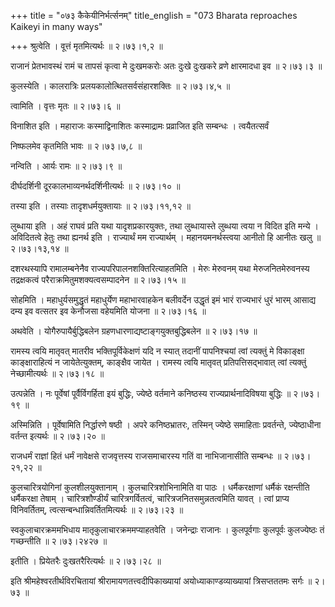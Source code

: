 +++
title = "०७३ कैकेयीनिर्भर्त्सनम्"
title_english = "073 Bharata reproaches Kaikeyi in many ways"

+++
श्रुत्वेति । वूत्तं मृतमित्यर्थः  ॥  २।७३।१,२  ॥   

  

राजानं प्रेतभावस्थं रामं च तापसं कृत्वा मे दुःखमकरोः अतः दुःखे दुःखकरे व्रणे क्षारमादधा इव  ॥  २।७३।३  ॥   

  

कुलस्येति । कालरात्रिः प्रलयकालोत्थितसर्वसंहारशक्तिः  ॥  २।७३।४,५  ॥   

  

त्वामिति । वृत्तः मृतः  ॥  २।७३।६  ॥   

  

विनाशित इति । महाराजः कस्माद्विनाशितः कस्माद्रामः प्रव्राजित इति सम्बन्धः । त्वयैतत्सर्वं  

निष्फलमेव कृतमिति भावः  ॥  २।७३।७,८  ॥   

  

नन्विति । आर्यः रामः  ॥  २।७३।९  ॥   

  

दीर्घदर्शिनी दूरकालभाव्यनर्थदर्शिनीत्यर्थः  ॥  २।७३।१०  ॥   

  

तस्या इति । तस्याः तादृशधर्मयुक्तायाः  ॥  २।७३।११,१२  ॥   

  

लुब्धाया इति । अहं राघवं प्रति यथा यादृशप्रकारयुक्तः, तथा लुब्धायास्ते लुब्धया त्वया न विदित इति मन्ये । अविदितत्वे हेतुः तथा ह्यनर्थ इति । राज्यार्थं मम राज्यार्थम् । महानयमनर्थस्त्वया आनीतो हि आनीतः खलु  ॥  २।७३।१३,१४  ॥   

  

दशरथस्यापि रामालम्बनेनैव राज्यपरिपालनशक्तिरित्याहतमिति । मेरुः मेरुवनम् यथा मेरुजनितमेरुवनस्य तद्रक्षकत्वं परैराक्रमितुमशक्यत्वसम्पादनेन  ॥  २।७३।१५  ॥   

  

सोहमिति । महाधुर्यसमुद्धृतं महाधुर्येण महाभारवाहकेन बलीवर्देन उद्धृतं इमं भारं राज्यभारं धुरं भारम् आसाद्य दम्य इव वत्सतर इव केनौजसा वहेयमिति योजना  ॥  २।७३।१६  ॥   

  

अथवेति । योगैरुपायैर्बुद्धिबलेन ग्रहणधारणाद्यष्टाङ्गयुक्तबुद्धिबलेन  ॥  २।७३।१७  ॥   

  

रामस्य त्वयि मातृवत् मातरीव भक्तिपूर्विकेक्षणं यदि न स्यात् तदानीं पापनिश्चयां त्वां त्यक्तुं मे विकाङ्क्षा काङ्क्षाराहित्यं न जायेतेत्युक्तम्, काङ्क्षैव जायेत । रामस्य त्वयि मातृवत् प्रतिपत्तिसद्भावात् त्वां त्यक्तुं नेच्छामीत्यर्थः  ॥  २।७३।१८  ॥   

  

उत्पन्नेति । नः पूर्वेषां पूर्वैर्विगर्हिता इयं बुद्धिः, ज्येष्ठे वर्तमाने कनिष्ठस्य राज्यप्रार्थनादिविषया बुद्धिः  ॥  २।७३।१९  ॥   

  

अस्मिन्निति । पूर्वेषामिति निर्द्धारणे षष्ठी । अपरे कनिष्ठभ्रातरः, तस्मिन् ज्येष्ठे समाहिताः प्रवर्तन्ते, ज्येष्ठाधीना वर्तन्त इत्यर्थः  ॥  २।७३।२०  ॥   

  

राजधर्मं राज्ञां हितं धर्मं नावेक्षसे राजवृत्तस्य राजसमाचारस्य गतिं वा नाभिजानासीति सम्बन्धः  ॥  २।७३।२१,२२  ॥   

  

कुलचारित्रयोगिनां कुलशीलयुक्तानाम् । कुलचारित्रशोभिनामिति वा पाठः । धर्मैकरक्षाणां धर्मैकं रक्षन्तीति धर्मैकरक्षा तेषाम् । चारित्रशौण्डीर्यं चारित्रगर्वितत्वं, चारित्रजनितसमुन्नतत्वमिति यावत् । त्वां प्राप्य विनिवर्तितम्, त्वत्सन्बन्धान्निवर्तितमित्यर्थः  ॥  २।७३।२३  ॥   

  

स्वकुलाचारक्रममभिधाय मातृकुलाचारक्रममप्याहतवेति । जनेन्द्राः राजानः । कुलपूर्वगाः कुलपूर्वः कुलज्येष्ठः तं गच्छन्तीति  ॥  २।७३।२४२७  ॥   

  

इतीति । प्रियेतरैः दुःखतरैरित्यर्थः  ॥  २।७३।२८  ॥   

  

इति श्रीमहेश्वरतीर्थविरचितायां श्रीरामायणतत्त्वदीपिकाख्यायां अयोध्याकाण्डव्याख्यायां त्रिसप्तततमः सर्गः  ॥  २।७३  ॥   

  

  

